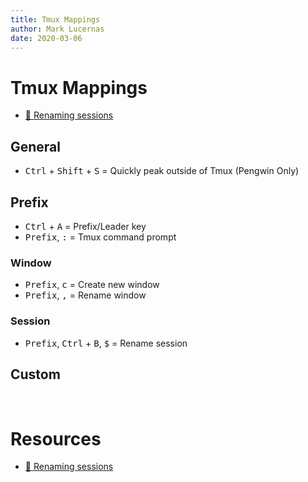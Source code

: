 ```yaml
---
title: Tmux Mappings
author: Mark Lucernas
date: 2020-03-06
---
```



# Tmux Mappings

- [📄 Renaming sessions](https://superuser.com/a/428025)

## General

  - <kbd>Ctrl</kbd> + <kbd>Shift</kbd> + <kbd>S</kbd> = Quickly peak outside of Tmux (Pengwin Only)

## Prefix

  - <kbd>Ctrl</kbd> + <kbd>A</kbd>  = Prefix/Leader key
  - <kbd>Prefix</kbd>, <kbd>:</kbd> = Tmux command prompt

### Window

  - <kbd>Prefix</kbd>,  <kbd>c</kbd> = Create new window
  - <kbd>Prefix</kbd>,  <kbd>,</kbd> = Rename window

### Session

  - <kbd>Prefix</kbd>, <kbd>Ctrl</kbd> + <kbd>B</kbd>,  <kbd>$</kbd> = Rename session

## Custom


<br>

# Resources

- [📄 Renaming sessions](https://superuser.com/a/428025)

